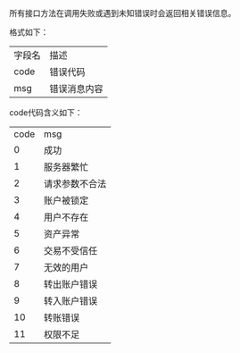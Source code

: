 所有接口方法在调用失败或遇到未知错误时会返回相关错误信息。

格式如下：

<table>
	<tr>
		<td>字段名</td>
		<td>描述</td>
	</tr>
	<tr>
		<td>code</td>
		<td>错误代码</td>
	</tr>
	<tr>
		<td>msg</td>
		<td>错误消息内容</td>
	</tr>
</table>

code代码含义如下：

<table>
	<tr>
		<td>code</td>
		<td>msg</td>
	</tr>
	<tr>
		<td>0</td>
		<td>成功</td>
	</tr>
	<tr>
		<td>1</td>
		<td>服务器繁忙</td>
	</tr>
	<tr>
		<td>2</td>
		<td>请求参数不合法</td>
	</tr>
	<tr>
		<td>3</td>
		<td>账户被锁定</td>
	</tr>
	<tr>
		<td>4</td>
		<td>用户不存在</td>
	</tr>
	<tr>
		<td>5</td>
		<td>资产异常</td>
	</tr>
	<tr>
		<td>6</td>
		<td>交易不受信任</td>
	</tr>
	<tr>
		<td>7</td>
		<td>无效的用户</td>
	</tr>
	<tr>
		<td>8</td>
		<td>转出账户错误</td>
	</tr>
	<tr>
		<td>9</td>
		<td>转入账户错误</td>
	</tr>
	<tr>
		<td>10</td>
		<td>转账错误</td>
	</tr>
	<tr>
		<td>11</td>
		<td>权限不足</td>
	</tr>
</table>